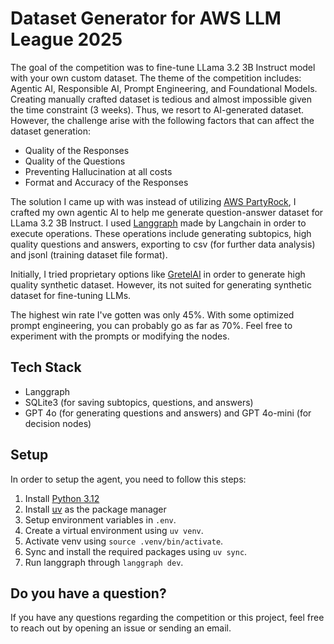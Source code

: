 # Dataset Generator for AWS LLM League 2025
The goal of the competition was to fine-tune LLama 3.2 3B Instruct model with your own custom dataset. 
The theme of the competition includes: Agentic AI, Responsible AI, Prompt Engineering, and Foundational Models.
Creating manually crafted dataset is tedious and almost impossible given the time constraint (3 weeks). Thus, we resort to AI-generated dataset.
However, the challenge arise with the following factors that can affect the dataset generation:
- Quality of the Responses
- Quality of the Questions
- Preventing Hallucination at all costs
- Format and Accuracy of the Responses

The solution I came up with was instead of utilizing [AWS PartyRock](https://partyrock.aws/), I crafted my own agentic AI to help me generate
question-answer dataset for LLama 3.2 3B Instruct. I used [Langgraph](https://www.langchain.com/langgraph) made by Langchain in order to 
execute operations. These operations include generating subtopics, high quality questions and answers, exporting to csv (for further data analysis) 
and jsonl (training dataset file format).

Initially, I tried proprietary options like [GretelAI](https://gretel.ai/) in order to generate high quality synthetic dataset. However, its not suited
for generating synthetic dataset for fine-tuning LLMs.

The highest win rate I've gotten was only 45%. With some optimized prompt engineering, you can probably go as far as 70%.
Feel free to experiment with the prompts or modifying the nodes.

## Tech Stack
- Langgraph
- SQLite3 (for saving subtopics, questions, and answers)
- GPT 4o (for generating questions and answers) and GPT 4o-mini (for decision nodes)

## Setup
In order to setup the agent, you need to follow this steps:
1. Install [Python 3.12](https://www.python.org/downloads/release/python-3120/)
2. Install [uv](https://docs.astral.sh/uv/) as the package manager
3. Setup environment variables in `.env`.
4. Create a virtual environment using `uv venv`.
5. Activate venv using `source .venv/bin/activate`.
6. Sync and install the required packages using `uv sync`.
7. Run langgraph through `langgraph dev`.

## Do you have a question?
If you have any questions regarding the competition or this project, feel free to reach out by opening an issue or sending an email.
